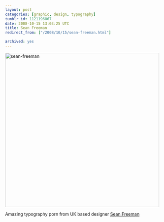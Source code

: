 ```yaml
---
layout: post
categories: [graphic, design, typography]
tumblr_id: 1121196867  
date: 2008-10-15 13:03:25 UTC
title: Sean Freeman
redirect_from: ["/2008/10/15/sean-freeman.html"]

archived: yes
---
```


<a href="http://www.thereis.co.uk/"><img src="/attachments/2008/10/sean-freeman.png" alt="sean-freeman" title="" width="500" height="500" class="alignnone size-full wp-image-837" /></a>

Amazing typography porn from UK based designer <a href="http://www.thereis.co.uk/">Sean Freeman</a>
